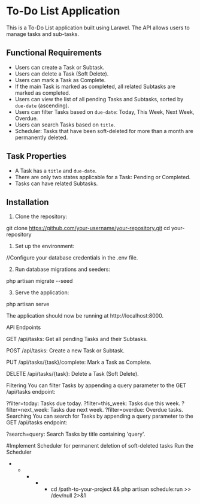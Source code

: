 # To-Do List Application

This is a To-Do List application built using Laravel. The API allows users to manage tasks and sub-tasks.

## Functional Requirements

- Users can create a Task or Subtask.
- Users can delete a Task (Soft Delete).
- Users can mark a Task as Complete.
- If the main Task is marked as completed, all related Subtasks are marked as completed.
- Users can view the list of all pending Tasks and Subtasks, sorted by `due-date` (ascending).
- Users can filter Tasks based on `due-date`: Today, This Week, Next Week, Overdue.
- Users can search Tasks based on `title`.
- Scheduler: Tasks that have been soft-deleted for more than a month are permanently deleted.

## Task Properties

- A Task has a `title` and `due-date`.
- There are only two states applicable for a Task: Pending or Completed.
- Tasks can have related Subtasks.

## Installation

1. Clone the repository:

git clone https://github.com/your-username/your-repository.git
cd your-repository

1. Set up the environment:

//Configure your database credentials in the .env file.

2. Run database migrations and seeders:

php artisan migrate --seed

3. Serve the application:

php artisan serve

The application should now be running at http://localhost:8000.

API Endpoints

GET /api/tasks: Get all pending Tasks and their Subtasks.

POST /api/tasks: Create a new Task or Subtask.

PUT /api/tasks/{task}/complete: Mark a Task as Complete.

DELETE /api/tasks/{task}: Delete a Task (Soft Delete).

Filtering
You can filter Tasks by appending a query parameter to the GET /api/tasks endpoint:

?filter=today: Tasks due today.
?filter=this_week: Tasks due this week.
?filter=next_week: Tasks due next week.
?filter=overdue: Overdue tasks.
Searching
You can search for Tasks by appending a query parameter to the GET /api/tasks endpoint:

?search=query: Search Tasks by title containing 'query'.

#Implement Scheduler for permanent deletion of soft-deleted tasks
Run the Scheduler
* * * * * cd /path-to-your-project && php artisan schedule:run >> /dev/null 2>&1


